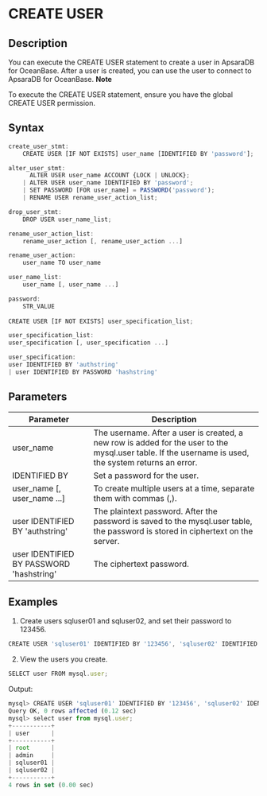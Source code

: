 CREATE USER 
================================



Description 
--------------------

You can execute the CREATE USER statement to create a user in ApsaraDB for OceanBase. After a user is created, you can use the user to connect to ApsaraDB for OceanBase.
**Note**



To execute the CREATE USER statement, ensure you have the global CREATE USER permission.

Syntax 
---------------

```javascript
create_user_stmt:
    CREATE USER [IF NOT EXISTS] user_name [IDENTIFIED BY 'password'];

alter_user_stmt:
      ALTER USER user_name ACCOUNT {LOCK | UNLOCK};
    | ALTER USER user_name IDENTIFIED BY 'password';
    | SET PASSWORD [FOR user_name] = PASSWORD('password');
    | RENAME USER rename_user_action_list;

drop_user_stmt:
    DROP USER user_name_list;

rename_user_action_list:
    rename_user_action [, rename_user_action ...]

rename_user_action:
    user_name TO user_name

user_name_list:
    user_name [, user_name ...]

password:
    STR_VALUE
    
CREATE USER [IF NOT EXISTS] user_specification_list;

user_specification_list:
user_specification [, user_specification ...]

user_specification:
user IDENTIFIED BY 'authstring'
| user IDENTIFIED BY PASSWORD 'hashstring'
```



Parameters 
-------------------



|              **Parameter**               |                                                                    **Description**                                                                    |
|------------------------------------------|-------------------------------------------------------------------------------------------------------------------------------------------------------|
| user_name                                | The username. After a user is created, a new row is added for the user to the mysql.user table. If the username is used, the system returns an error. |
| IDENTIFIED BY                            | Set a password for the user.                                                                                                                          |
| user_name \[, user_name ...\]            | To create multiple users at a time, separate them with commas (,).                                                                                    |
| user IDENTIFIED BY 'authstring'          | The plaintext password. After the password is saved to the mysql.user table, the password is stored in ciphertext on the server.                      |
| user IDENTIFIED BY PASSWORD 'hashstring' | The ciphertext password.                                                                                                                              |



Examples 
-----------------

1. Create users sqluser01 and sqluser02, and set their password to 123456. 




```javascript
CREATE USER 'sqluser01' IDENTIFIED BY '123456', 'sqluser02' IDENTIFIED BY '123456';
```



2. View the users you create.




```javascript
SELECT user FROM mysql.user;
```



Output:

```javascript
mysql> CREATE USER 'sqluser01' IDENTIFIED BY '123456', 'sqluser02' IDENTIFIED BY '123456';
Query OK, 0 rows affected (0.12 sec)
mysql> select user from mysql.user;
+-----------+
| user      |
+-----------+
| root      |
| admin     |
| sqluser01 |
| sqluser02 |
+-----------+
4 rows in set (0.00 sec)
```



